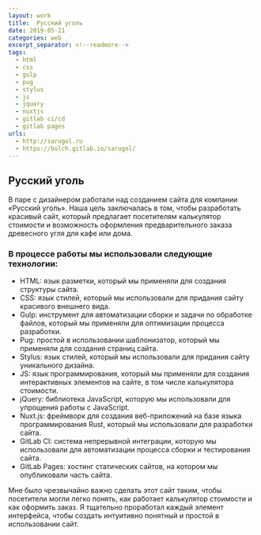 ```yaml
---
layout: work
title:  Русский уголь
date: 2019-05-21
categories: web
excerpt_separator: <!--readmore-->
tags:
  - html
  - css
  - gulp
  - pug
  - stylus
  - js
  - jquery
  - nuxtjs
  - gitlab ci/cd
  - gitlab pages
urls:
  - http://sarugol.ru
  - https://bulch.gitlab.io/sarugol/
---
```

## Русский уголь

В паре с дизайнером работали над созданием сайта для компании «Русский уголь». Наша цель заключалась в том, чтобы разработать красивый сайт, который предлагает посетителям калькулятор стоимости и возможность оформления предварительного заказа древесного угля для кафе или дома. 
<!--readmore-->

### В процессе работы мы использовали следующие технологии: 

- HTML: язык разметки, который мы применяли для создания структуры сайта. 
- CSS: язык стилей, который мы использовали для придания сайту красивого внешнего вида. 
- Gulp: инструмент для автоматизации сборки и задачи по обработке файлов, который мы применяли для оптимизации процесса разработки. 
- Pug: простой в использовании шаблонизатор, который мы применяли для создания страниц сайта. 
- Stylus: язык стилей, который мы использовали для придания сайту уникального дизайна. 
- JS: язык программирования, который мы применяли для создания интерактивных элементов на сайте, в том числе калькулятора стоимости. 
- jQuery: библиотека JavaScript, которую мы использовали для упрощения работы с JavaScript. 
- Nuxt.js: фреймворк для создания веб-приложений на базе языка программирования Rust, который мы использовали для разработки сайта. 
- GitLab CI: система непрерывной интеграции, которую мы использовали для автоматизации процесса сборки и тестирования сайта. 
- GitLab Pages: хостинг статических сайтов, на котором мы опубликовали часть сайта. 

Мне было чрезвычайно важно сделать этот сайт таким, чтобы посетители могли легко понять, как работает калькулятор стоимости и как оформить заказ. Я тщательно проработал каждый элемент интерфейса, чтобы создать интуитивно понятный и простой в использовании сайт.